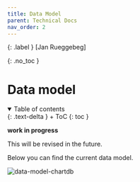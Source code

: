 ```yaml
---
title: Data Model
parent: Technical Docs
nav_order: 2
---
```


{: .label }
[Jan Rueggebeg]

{: .no_toc }
# Data model

<details open markdown="block">
{: .text-delta }
<summary>Table of contents</summary>
+ ToC
{: toc }
</details>

**work in progress** 

This will be revised in the future. 

Below you can find the current data model.

![data-model-chartdb](https://github.com/user-attachments/assets/82ca4feb-b3b0-4020-a0c6-3eb092886693)
